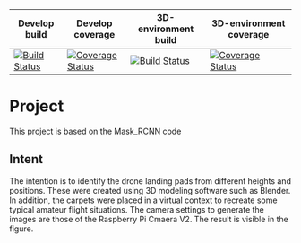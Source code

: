 | Develop build | Develop coverage | 3D-environment build | 3D-environment coverage |
| ------------- | ---------------- | -------------------- | ----------------------- |
|[![Build Status](https://img.shields.io/travis/frank1789/ProjectThesis/develop?style=flat-square)](https://travis-ci.org/frank1789/ProjectThesis)|[![Coverage Status](https://img.shields.io/coveralls/github/frank1789/ProjectThesis/test?style=flat-square)](https://coveralls.io/github/frank1789/ProjectThesis?branch=test)|[![Build Status](https://img.shields.io/travis/frank1789/ProjectThesis/3D-environment?style=flat-square)](https://travis-ci.org/frank1789/ProjectThesis)|[![Coverage Status](https://img.shields.io/coveralls/github/frank1789/ProjectThesis/3D-environmnet?style=flat-square)](https://coveralls.io/github/frank1789/ProjectThesis?branch=3D-environment)|

# Project
This project is based on the Mask_RCNN code

## Intent
The intention is to identify the drone landing pads from different heights and positions.
These were created using 3D modeling software such as Blender. In addition, the carpets were placed in a virtual context to recreate some typical amateur flight situations.
The camera settings to generate the images are those of the Raspberry Pi Cmaera V2.
The result is visible in the figure.
